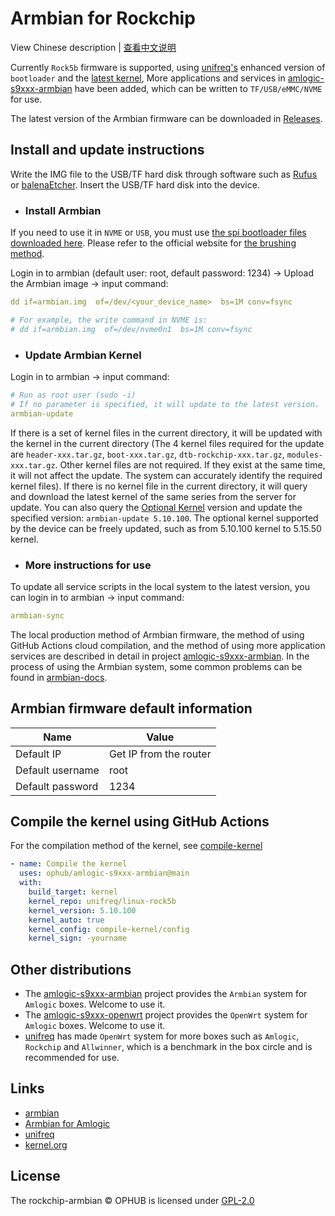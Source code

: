 # Armbian for Rockchip

View Chinese description  |  [查看中文说明](README.cn.md)

Currently `Rock5b` firmware is supported, using [unifreq's](https://github.com/unifreq) enhanced version of `bootloader` and the [latest kernel](https://github.com/unifreq/linux-rock5b), More applications and services in [amlogic-s9xxx-armbian](https://github.com/ophub/amlogic-s9xxx-armbian) have been added, which can be written to `TF/USB/eMMC/NVME` for use.

The latest version of the Armbian firmware can be downloaded in [Releases](https://github.com/ophub/rockchip-armbian/releases).

## Install and update instructions

Write the IMG file to the USB/TF hard disk through software such as [Rufus](https://rufus.ie/) or [balenaEtcher](https://www.balena.io/etcher/). Insert the USB/TF hard disk into the device.

- ### Install Armbian

If you need to use it in `NVME` or `USB`, you must use [the spi bootloader files downloaded here](build-armbian/u-boot/rock5b). Please refer to the official website for [the brushing method](https://wiki.radxa.com/Rock5/install/spi).

Login in to armbian (default user: root, default password: 1234) → Upload the Armbian image → input command:

```yaml
dd if=armbian.img  of=/dev/<your_device_name>  bs=1M conv=fsync

# For example, the write command in NVME is:
# dd if=armbian.img  of=/dev/nvme0n1  bs=1M conv=fsync
```

- ### Update Armbian Kernel

Login in to armbian → input command:

```yaml
# Run as root user (sudo -i)
# If no parameter is specified, it will update to the latest version.
armbian-update
```

If there is a set of kernel files in the current directory, it will be updated with the kernel in the current directory (The 4 kernel files required for the update are `header-xxx.tar.gz`, `boot-xxx.tar.gz`, `dtb-rockchip-xxx.tar.gz`, `modules-xxx.tar.gz`. Other kernel files are not required. If they exist at the same time, it will not affect the update. The system can accurately identify the required kernel files). If there is no kernel file in the current directory, it will query and download the latest kernel of the same series from the server for update. You can also query the [Optional Kernel](https://github.com/ophub/kernel/tree/main/pub/rk3588) version and update the specified version: `armbian-update 5.10.100`. The optional kernel supported by the device can be freely updated, such as from 5.10.100 kernel to 5.15.50 kernel.

- ### More instructions for use

To update all service scripts in the local system to the latest version, you can login in to armbian → input command:

```yaml
armbian-sync
```

The local production method of Armbian firmware, the method of using GitHub Actions cloud compilation, and the method of using more application services are described in detail in project [amlogic-s9xxx-armbian](https://github.com/ophub/amlogic-s9xxx-armbian). In the process of using the Armbian system, some common problems can be found in [armbian-docs](https://github.com/ophub/amlogic-s9xxx-armbian/tree/main/build-armbian/armbian-docs).


## Armbian firmware default information

| Name | Value |
| ---- | ---- |
| Default IP | Get IP from the router |
| Default username | root |
| Default password | 1234 |

## Compile the kernel using GitHub Actions

For the compilation method of the kernel, see [compile-kernel](https://github.com/ophub/amlogic-s9xxx-armbian/tree/main/compile-kernel)

```yaml
- name: Compile the kernel
  uses: ophub/amlogic-s9xxx-armbian@main
  with:
    build_target: kernel
    kernel_repo: unifreq/linux-rock5b
    kernel_version: 5.10.100
    kernel_auto: true
    kernel_config: compile-kernel/config
    kernel_sign: -yourname
```

## Other distributions

- The [amlogic-s9xxx-armbian](https://github.com/ophub/amlogic-s9xxx-armbian) project provides the `Armbian` system for `Amlogic` boxes. Welcome to use it.
- The [amlogic-s9xxx-openwrt](https://github.com/ophub/amlogic-s9xxx-openwrt) project provides the `OpenWrt` system for `Amlogic` boxes. Welcome to use it.
- [unifreq](https://github.com/unifreq/openwrt_packit) has made `OpenWrt` system for more boxes such as `Amlogic`, `Rockchip` and `Allwinner`, which is a benchmark in the box circle and is recommended for use.

## Links

- [armbian](https://github.com/armbian/build)
- [Armbian for Amlogic](https://github.com/ophub/amlogic-s9xxx-armbian)
- [unifreq](https://github.com/unifreq)
- [kernel.org](https://kernel.org)

## License

The rockchip-armbian © OPHUB is licensed under [GPL-2.0](https://github.com/ophub/rockchip-armbian/blob/main/LICENSE)

